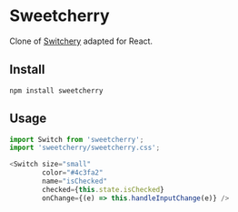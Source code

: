 Sweetcherry
===========

Clone of [Switchery](https://github.com/abpetkov/switchery) adapted for React.

## Install

`npm install sweetcherry`

## Usage

```javascript
import Switch from 'sweetcherry';
import 'sweetcherry/sweetcherry.css';

<Switch size="small"
        color="#4c3fa2"
        name="isChecked"
        checked={this.state.isChecked}
        onChange={(e) => this.handleInputChange(e)} />

```

